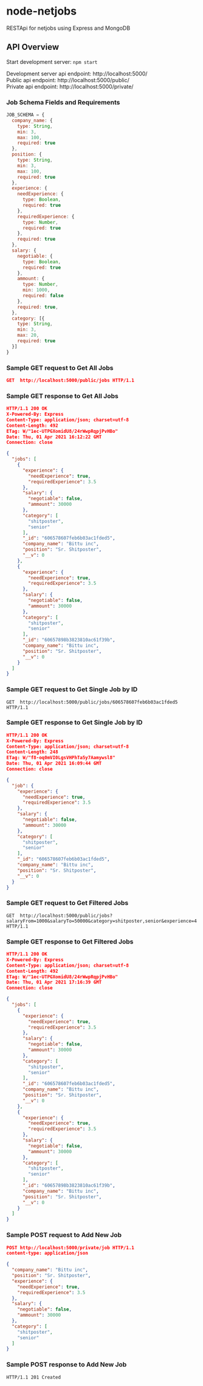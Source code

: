 # node-netjobs
RESTApi for netjobs using Express and MongoDB

## API Overview

Start development server: `npm start`<br>

Development server api endpoint: http://localhost:5000/<br>
Public api endpoint: http://localhost:5000/public/<br>
Private api endpoint: http://localhost:5000/private/<br>

### Job Schema **Fields** and **Requirements**
```javascript
JOB_SCHEMA = {
  company_name: {
    type: String,
    min: 3,
    max: 100,
    required: true
  },
  position: {
    type: String,
    min: 3,
    max: 100,
    required: true
  },
  experience: {
    needExperience: {
      type: Boolean,
      required: true
    },
    requiredExperience: {
      type: Number,
      required: true
    },
    required: true
  },
  salary: {
    negotiable: {
      type: Boolean,
      required: true
    },
    ammount: {
      type: Number,
      min: 1000,
      required: false
    },
    required: true,
  },
  category: [{
    type: String,
    min: 3,
    max: 20,
    required: true
  }]
}
```
### Sample **GET request** to **Get All Jobs**
```json
GET  http://localhost:5000/public/jobs HTTP/1.1
```
### Sample **GET response** to **Get All Jobs**
```json
HTTP/1.1 200 OK
X-Powered-By: Express
Content-Type: application/json; charset=utf-8
Content-Length: 492
ETag: W/"1ec-UTPGXomidU8/24rWwpRqpjPvHBo"
Date: Thu, 01 Apr 2021 16:12:22 GMT
Connection: close

{
  "jobs": [
    {
      "experience": {
        "needExperience": true,
        "requiredExperience": 3.5
      },
      "salary": {
        "negotiable": false,
        "ammount": 30000
      },
      "category": [
        "shitposter",
        "senior"
      ],
      "_id": "606578607feb6b03ac1fded5",
      "company_name": "Bittu inc",
      "position": "Sr. Shitposter",
      "__v": 0
    },
    {
      "experience": {
        "needExperience": true,
        "requiredExperience": 3.5
      },
      "salary": {
        "negotiable": false,
        "ammount": 30000
      },
      "category": [
        "shitposter",
        "senior"
      ],
      "_id": "60657898b3823810ac61f39b",
      "company_name": "Bittu inc",
      "position": "Sr. Shitposter",
      "__v": 0
    }
  ]
}
```
### Sample **GET request** to **Get Single Job by ID**
```
GET  http://localhost:5000/public/jobs/606578607feb6b03ac1fded5 HTTP/1.1
```
### Sample **GET response** to Get **Single Job by ID**
```json
HTTP/1.1 200 OK
X-Powered-By: Express
Content-Type: application/json; charset=utf-8
Content-Length: 248
ETag: W/"f8-oq0mVI0LgsVHPhTa5y7Aamywsl8"
Date: Thu, 01 Apr 2021 16:09:44 GMT
Connection: close

{
  "job": {
    "experience": {
      "needExperience": true,
      "requiredExperience": 3.5
    },
    "salary": {
      "negotiable": false,
      "ammount": 30000
    },
    "category": [
      "shitposter",
      "senior"
    ],
    "_id": "606578607feb6b03ac1fded5",
    "company_name": "Bittu inc",
    "position": "Sr. Shitposter",
    "__v": 0
  }
}
```

### Sample **GET request** to **Get Filtered Jobs**
```
GET  http://localhost:5000/public/jobs?salaryFrom=1000&salaryTo=50000&category=shitposter,senior&experience=4 HTTP/1.1
```
### Sample **GET response** to **Get Filtered Jobs**
```json
HTTP/1.1 200 OK
X-Powered-By: Express
Content-Type: application/json; charset=utf-8
Content-Length: 492
ETag: W/"1ec-UTPGXomidU8/24rWwpRqpjPvHBo"
Date: Thu, 01 Apr 2021 17:16:39 GMT
Connection: close

{
  "jobs": [
    {
      "experience": {
        "needExperience": true,
        "requiredExperience": 3.5
      },
      "salary": {
        "negotiable": false,
        "ammount": 30000
      },
      "category": [
        "shitposter",
        "senior"
      ],
      "_id": "606578607feb6b03ac1fded5",
      "company_name": "Bittu inc",
      "position": "Sr. Shitposter",
      "__v": 0
    },
    {
      "experience": {
        "needExperience": true,
        "requiredExperience": 3.5
      },
      "salary": {
        "negotiable": false,
        "ammount": 30000
      },
      "category": [
        "shitposter",
        "senior"
      ],
      "_id": "60657898b3823810ac61f39b",
      "company_name": "Bittu inc",
      "position": "Sr. Shitposter",
      "__v": 0
    }
  ]
}
```

### Sample **POST request** to **Add New Job**
```json
POST http://localhost:5000/private/job HTTP/1.1
content-type: application/json

{
  "company_name": "Bittu inc",
  "position": "Sr. Shitposter",
  "experience": {
    "needExperience": true,
    "requiredExperience": 3.5
  },
  "salary": {
    "negotiable": false,
    "ammount": 30000
  },
  "category": [
    "shitposter",
    "senior"
  ]
}
```
### Sample **POST response** to **Add New Job**
```
HTTP/1.1 201 Created
```